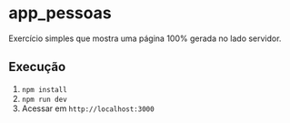 # app_pessoas

Exercício simples que mostra uma página 100% gerada no lado servidor.

## Execução

1. `npm install`
2. `npm run dev`
3. Acessar em `http://localhost:3000`
